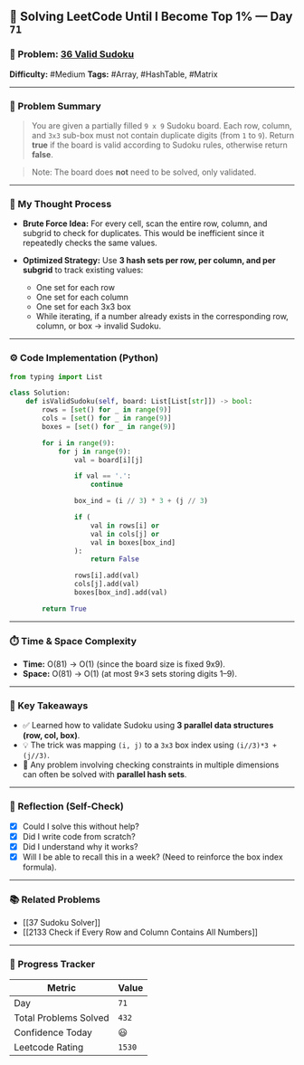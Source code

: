 ## 🧠 Solving LeetCode Until I Become Top 1% — Day `71`

### 🔹 Problem: [36 Valid Sudoku](https://leetcode.com/problems/valid-sudoku/)

**Difficulty:** #Medium
**Tags:** #Array, #HashTable, #Matrix

---

### 📝 Problem Summary

> You are given a partially filled `9 x 9` Sudoku board. Each row, column, and `3x3` sub-box must not contain duplicate digits (from `1` to `9`).
> Return **true** if the board is valid according to Sudoku rules, otherwise return **false**.

> Note: The board does **not** need to be solved, only validated.

---

### 🧠 My Thought Process

- **Brute Force Idea:**
  For every cell, scan the entire row, column, and subgrid to check for duplicates. This would be inefficient since it repeatedly checks the same values.

- **Optimized Strategy:**
  Use **3 hash sets per row, per column, and per subgrid** to track existing values:

  - One set for each row
  - One set for each column
  - One set for each 3x3 box
  - While iterating, if a number already exists in the corresponding row, column, or box → invalid Sudoku.

---

### ⚙️ Code Implementation (Python)

```python
from typing import List

class Solution:
    def isValidSudoku(self, board: List[List[str]]) -> bool:
        rows = [set() for _ in range(9)]
        cols = [set() for _ in range(9)]
        boxes = [set() for _ in range(9)]

        for i in range(9):
            for j in range(9):
                val = board[i][j]

                if val == '.':
                    continue

                box_ind = (i // 3) * 3 + (j // 3)

                if (
                    val in rows[i] or
                    val in cols[j] or
                    val in boxes[box_ind]
                ):
                    return False

                rows[i].add(val)
                cols[j].add(val)
                boxes[box_ind].add(val)

        return True
```

---

### ⏱️ Time & Space Complexity

- **Time:** O(81) → O(1) (since the board size is fixed 9x9).
- **Space:** O(81) → O(1) (at most 9×3 sets storing digits 1–9).

---

### 🧩 Key Takeaways

- ✅ Learned how to validate Sudoku using **3 parallel data structures (row, col, box)**.
- 💡 The trick was mapping `(i, j)` to a `3x3` box index using `(i//3)*3 + (j//3)`.
- 💭 Any problem involving checking constraints in multiple dimensions can often be solved with **parallel hash sets**.

---

### 🔁 Reflection (Self-Check)

- [x] Could I solve this without help?
- [x] Did I write code from scratch?
- [x] Did I understand why it works?
- [x] Will I be able to recall this in a week? (Need to reinforce the box index formula).

---

### 📚 Related Problems

- [[37 Sudoku Solver]]
- [[2133 Check if Every Row and Column Contains All Numbers]]

---

### 🚀 Progress Tracker

| Metric                | Value  |
| --------------------- | ------ |
| Day                   | `71`   |
| Total Problems Solved | `432`  |
| Confidence Today      | 😃     |
| Leetcode Rating       | `1530` |
